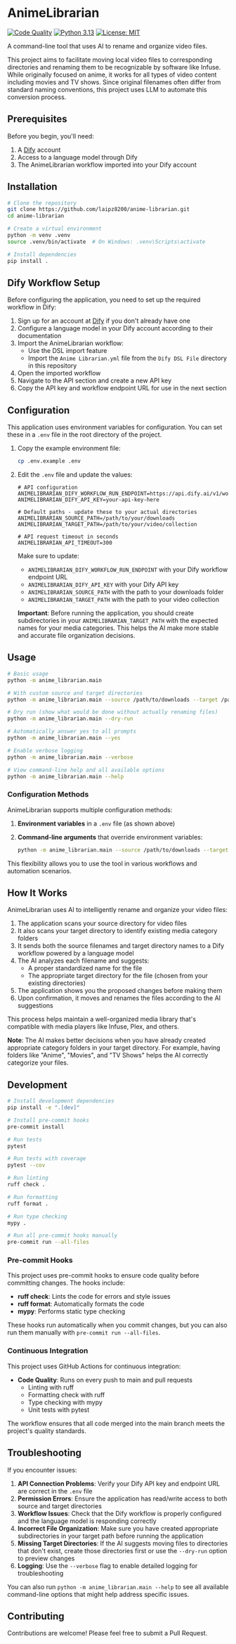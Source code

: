 # AnimeLibrarian

[![Code Quality](https://github.com/laipz8200/anime-librarian/actions/workflows/code-quality.yml/badge.svg)](https://github.com/laipz8200/anime-librarian/actions/workflows/code-quality.yml)
[![Python 3.13](https://img.shields.io/badge/python-3.13-blue.svg)](https://www.python.org/downloads/release/python-3130/)
[![License: MIT](https://img.shields.io/badge/License-MIT-yellow.svg)](https://opensource.org/licenses/MIT)

A command-line tool that uses AI to rename and organize video files.

This project aims to facilitate moving local video files to corresponding directories and renaming them to be recognizable by software like Infuse. While originally focused on anime, it works for all types of video content including movies and TV shows. Since original filenames often differ from standard naming conventions, this project uses LLM to automate this conversion process.

## Prerequisites

Before you begin, you'll need:

1. A [Dify](https://cloud.dify.ai) account
2. Access to a language model through Dify
3. The AnimeLibrarian workflow imported into your Dify account

## Installation

```bash
# Clone the repository
git clone https://github.com/laipz8200/anime-librarian.git
cd anime-librarian

# Create a virtual environment
python -m venv .venv
source .venv/bin/activate  # On Windows: .venv\Scripts\activate

# Install dependencies
pip install .
```

## Dify Workflow Setup

Before configuring the application, you need to set up the required workflow in Dify:

1. Sign up for an account at [Dify](https://cloud.dify.ai) if you don't already have one
2. Configure a language model in your Dify account according to their documentation
3. Import the AnimeLibrarian workflow:
   - Use the DSL import feature
   - Import the `Anime Librarian.yml` file from the `Dify DSL File` directory in this repository
4. Open the imported workflow
5. Navigate to the API section and create a new API key
6. Copy the API key and workflow endpoint URL for use in the next section

## Configuration

This application uses environment variables for configuration. You can set these in a `.env` file in the root directory of the project.

1. Copy the example environment file:

   ```bash
   cp .env.example .env
   ```

2. Edit the `.env` file and update the values:

   ```env
   # API configuration
   ANIMELIBRARIAN_DIFY_WORKFLOW_RUN_ENDPOINT=https://api.dify.ai/v1/workflows/run
   ANIMELIBRARIAN_DIFY_API_KEY=your-api-key-here

   # Default paths - update these to your actual directories
   ANIMELIBRARIAN_SOURCE_PATH=/path/to/your/downloads
   ANIMELIBRARIAN_TARGET_PATH=/path/to/your/video/collection

   # API request timeout in seconds
   ANIMELIBRARIAN_API_TIMEOUT=300
   ```

   Make sure to update:
   - `ANIMELIBRARIAN_DIFY_WORKFLOW_RUN_ENDPOINT` with your Dify workflow endpoint URL
   - `ANIMELIBRARIAN_DIFY_API_KEY` with your Dify API key
   - `ANIMELIBRARIAN_SOURCE_PATH` with the path to your downloads folder
   - `ANIMELIBRARIAN_TARGET_PATH` with the path to your video collection

   **Important**: Before running the application, you should create subdirectories in your `ANIMELIBRARIAN_TARGET_PATH` with the expected names for your media categories. This helps the AI make more stable and accurate file organization decisions.

## Usage

```bash
# Basic usage
python -m anime_librarian.main

# With custom source and target directories
python -m anime_librarian.main --source /path/to/downloads --target /path/to/videos

# Dry run (show what would be done without actually renaming files)
python -m anime_librarian.main --dry-run

# Automatically answer yes to all prompts
python -m anime_librarian.main --yes

# Enable verbose logging
python -m anime_librarian.main --verbose

# View command-line help and all available options
python -m anime_librarian.main --help
```

### Configuration Methods

AnimeLibrarian supports multiple configuration methods:

1. **Environment variables** in a `.env` file (as shown above)

2. **Command-line arguments** that override environment variables:

   ```bash
   python -m anime_librarian.main --source /path/to/downloads --target /path/to/videos
   ```

This flexibility allows you to use the tool in various workflows and automation scenarios.

## How It Works

AnimeLibrarian uses AI to intelligently rename and organize your video files:

1. The application scans your source directory for video files
2. It also scans your target directory to identify existing media category folders
3. It sends both the source filenames and target directory names to a Dify workflow powered by a language model
4. The AI analyzes each filename and suggests:
   - A proper standardized name for the file
   - The appropriate target directory for the file (chosen from your existing directories)
5. The application shows you the proposed changes before making them
6. Upon confirmation, it moves and renames the files according to the AI suggestions

This process helps maintain a well-organized media library that's compatible with media players like Infuse, Plex, and others.

**Note**: The AI makes better decisions when you have already created appropriate category folders in your target directory. For example, having folders like "Anime", "Movies", and "TV Shows" helps the AI correctly categorize your files.

## Development

```bash
# Install development dependencies
pip install -e ".[dev]"

# Install pre-commit hooks
pre-commit install

# Run tests
pytest

# Run tests with coverage
pytest --cov

# Run linting
ruff check .

# Run formatting
ruff format .

# Run type checking
mypy .

# Run all pre-commit hooks manually
pre-commit run --all-files
```

### Pre-commit Hooks

This project uses pre-commit hooks to ensure code quality before committing changes. The hooks include:

- **ruff check**: Lints the code for errors and style issues
- **ruff format**: Automatically formats the code
- **mypy**: Performs static type checking

These hooks run automatically when you commit changes, but you can also run them manually with `pre-commit run --all-files`.

### Continuous Integration

This project uses GitHub Actions for continuous integration:

- **Code Quality**: Runs on every push to main and pull requests
  - Linting with ruff
  - Formatting check with ruff
  - Type checking with mypy
  - Unit tests with pytest

The workflow ensures that all code merged into the main branch meets the project's quality standards.

## Troubleshooting

If you encounter issues:

1. **API Connection Problems**: Verify your Dify API key and endpoint URL are correct in the `.env` file
2. **Permission Errors**: Ensure the application has read/write access to both source and target directories
3. **Workflow Issues**: Check that the Dify workflow is properly configured and the language model is responding correctly
4. **Incorrect File Organization**: Make sure you have created appropriate subdirectories in your target path before running the application
5. **Missing Target Directories**: If the AI suggests moving files to directories that don't exist, create those directories first or use the `--dry-run` option to preview changes
6. **Logging**: Use the `--verbose` flag to enable detailed logging for troubleshooting

You can also run `python -m anime_librarian.main --help` to see all available command-line options that might help address specific issues.

## Contributing

Contributions are welcome! Please feel free to submit a Pull Request.
